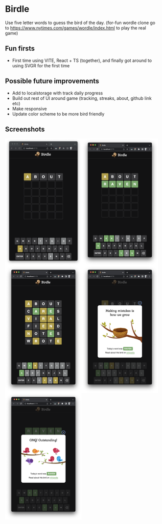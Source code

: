 # Birdle

Use five letter words to guess the bird of the day. (for-fun wordle clone go to https://www.nytimes.com/games/wordle/index.html to play the real game)

## Fun firsts

- First time using VITE, React + TS (together), and finally got around to using SVGR for the first time

## Possible future improvements

- Add to localstorage with track daily progress
- Build out rest of UI around game (tracking, streaks, about, github link etc)
- Make responsive
- Update color scheme to be more bird friendly

## Screenshots

<div>
<img style="float: left" src="/screenshots/1.png" width="250" height="414" />
<img style="float: left" src="/screenshots/2.png" width="250" height="414" />
<img style="float: left" src="/screenshots/3.png" width="250" height="414" />
<img style="float: left" src="/screenshots/4.png" width="250" height="414" />
<img style="float: left" src="/screenshots/5.png" width="250" height="414" />
</div>
